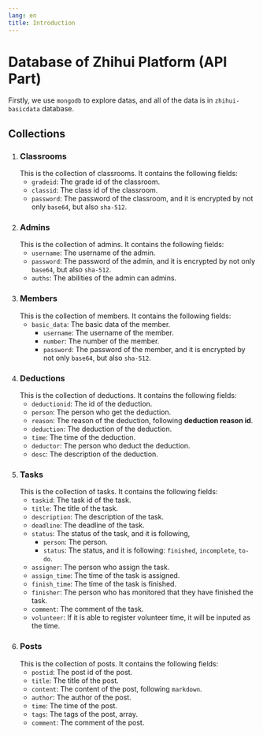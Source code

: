 ```yaml
---
lang: en
title: Introduction
---
```


# Database of Zhihui Platform (API Part)

Firstly, we use `mongodb` to explore datas, and all of the data is in `zhihui-basicdata` database.

## Collections

1. ### Classrooms
    This is the collection of classrooms. It contains the following fields:
    - `gradeid`: The grade id of the classroom.
    - `classid`: The class id of the classroom.
    - `password`: The password of the classroom, and it is encrypted by not only `base64`, but also `sha-512`.
2. ### Admins
    This is the collection of admins. It contains the following fields:
    - `username`: The username of the admin.
    - `password`: The password of the admin, and it is encrypted by not only `base64`, but also `sha-512`.
    - `auths`: The abilities of the admin can admins.
3. ### Members
    This is the collection of members. It contains the following fields:
    - `basic_data`: The basic data of the member.
        - `username`: The username of the member.
        - `number`: The number of the member.
        - `password`: The password of the member, and it is encrypted by not only `base64`, but also `sha-512`.
4. ### Deductions
    This is the collection of deductions. It contains the following fields:
    - `deductionid`: The id of the deduction.
    - `person`: The person who get the deduction.
    - `reason`: The reason of the deduction, following **deduction reason id**.
    - `deduction`: The deduction of the deduction.
    - `time`: The time of the deduction.
    - `deductor`: The person who deduct the deduction.
    - `desc`: The description of the deduction.
5. ### Tasks
    This is the collection of tasks. It contains the following fields:
    - `taskid`: The task id of the task.
    - `title`: The title of the task.
    - `description`: The description of the task.
    - `deadline`: The deadline of the task.
    - `status`: The status of the task, and it is following,
        - `person`: The person.
        - `status`: The status, and it is following: `finished`, `incomplete`, `to-do`.
    - `assigner`: The person who assign the task.
    - `assign_time`: The time of the task is assigned.
    - `finish_time`: The time of the task is finished.
    - `finisher`: The person who has monitored that they have finished the task.
    - `comment`: The comment of the task.
    - `volunteer`: If it is able to register volunteer time, it will be inputed as the time.
6. ### Posts
    This is the collection of posts. It contains the following fields:
    - `postid`: The post id of the post.
    - `title`: The title of the post.
    - `content`: The content of the post, following `markdown`.
    - `author`: The author of the post.
    - `time`: The time of the post.
    - `tags`: The tags of the post, array.
    - `comment`: The comment of the post.

